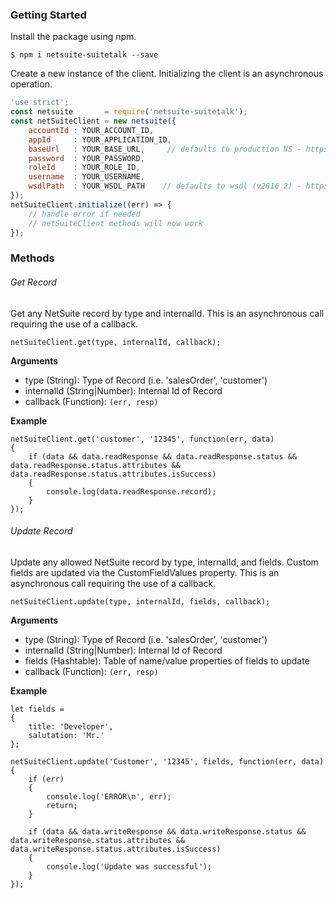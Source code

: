 ### Getting Started

Install the package using npm.

```$ npm i netsuite-suitetalk --save```

Create a new instance of the client. Initializing the client is an asynchronous operation.

``` javascript
'use strict';
const netsuite       = require('netsuite-suitetalk');
const netSuiteClient = new netsuite({
    accountId : YOUR_ACCOUNT_ID,
    appId     : YOUR_APPLICATION_ID,
    baseUrl   : YOUR_BASE_URL,     // defaults to production NS - https://webservices.netsuite.com/services/NetSuitePort_2016_2
    password  : YOUR_PASSWORD,
    roleId    : YOUR_ROLE_ID,
    username  : YOUR_USERNAME,
    wsdlPath  : YOUR_WSDL_PATH    // defaults to wsdl (v2016_2) - https://webservices.netsuite.com/wsdl/v2016_2_0/netsuite.wsdl
});
netSuiteClient.initialize((err) => {
    // handle error if needed
    // netSuiteClient methods will now work
});
```

### Methods

###### Get Record

Get any NetSuite record by type and internalId.  This is an asynchronous call requiring the use of a callback.

```netSuiteClient.get(type, internalId, callback);```

__Arguments__

* type (String): Type of Record (i.e. 'salesOrder', 'customer')
* internalId (String|Number): Internal Id of Record
* callback (Function): ```(err, resp)```

__Example__
```
netSuiteClient.get('customer', '12345', function(err, data)
{
    if (data && data.readResponse && data.readResponse.status && data.readResponse.status.attributes && data.readResponse.status.attributes.isSuccess)
    {
        console.log(data.readResponse.record);
    }
});
```

###### Update Record

Update any allowed NetSuite record by type, internalId, and fields.  Custom fields are updated via the CustomFieldValues property.  This is an asynchronous call requiring the use of a callback.

```netSuiteClient.update(type, internalId, fields, callback);```

__Arguments__

* type (String): Type of Record (i.e. 'salesOrder', 'customer')
* internalId (String|Number): Internal Id of Record
* fields (Hashtable): Table of name/value properties of fields to update
* callback (Function): ```(err, resp)```

__Example__
```
let fields =
{
    title: 'Developer',
    salutation: 'Mr.'
};

netSuiteClient.update('Customer', '12345', fields, function(err, data)
{
    if (err)
    {
        console.log('ERROR\n', err);
        return;
    }

    if (data && data.writeResponse && data.writeResponse.status && data.writeResponse.status.attributes && data.writeResponse.status.attributes.isSuccess)
    {
        console.log('Update was successful');
    }
});
```
